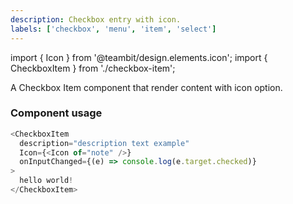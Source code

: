 ```yaml
---
description: Checkbox entry with icon.
labels: ['checkbox', 'menu', 'item', 'select']
---
```


import { Icon } from '@teambit/design.elements.icon';
import { CheckboxItem } from './checkbox-item';

A Checkbox Item component that render content with icon option.

### Component usage

```js live
<CheckboxItem
  description="description text example"
  Icon={<Icon of="note" />}
  onInputChanged={(e) => console.log(e.target.checked)}
>
  hello world!
</CheckboxItem>
```
